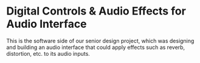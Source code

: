 # Digital Controls & Audio Effects for Audio Interface

This is the software side of our senior design project, which was designing and building an
audio interface that could apply effects such as reverb, distortion, etc. to its audio inputs.
